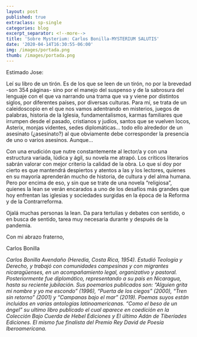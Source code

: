 ```yaml
---
layout: post
published: true
extraclass: sp-single
categories: blog
excerpt_separator: <!--more-->
title: 'Sobre Mysterium: Carlos Bonilla-MYSTERIUM SALUTIS'
date: '2020-04-14T16:30:55-06:00'
img: /images/portada.png
thumb: /images/portada.png
---
```

Estimado Jose:

<!--more-->

Leí su libro de un tirón. Es de los que se leen de un tirón, no por la brevedad -son 354 páginas- sino por el manejo del suspenso y de la sabrosura del lenguaje con el que va narrando una trama que va y viene por distintos siglos, por diferentes países, por diversas culturas. Para mí, se trata de un caleidoscopio en el que nos vamos adentrando en misterios, juegos de palabras, historia de la Iglesia, fundamentalismos, karmas familiares que irrumpen desde el pasado, cristianos y judíos, santos que se vuelven locos, Asterix, monjas videntes, sedes diplomáticas… todo ello alrededor de un asesinato (¿asesinato?) al que obviamente debe corresponder la presencia de uno o varios asesinos. Aunque…

Con una erudición que nutre constantemente al lector/a y con una estructura variada, lúdica y ágil, su novela me atrapó. Los críticos literarios sabrán valorar con mejor criterio la calidad de la obra. Lo que sí doy por cierto es que mantendrá despiertos y atentos a las y los lectores, quienes en su mayoría aprenderán mucho de historia, de cultura y del alma humana. Pero por encima de eso, y sin que se trate de una novela “religiosa”, quienes la lean se verán encarados a uno de los desafíos más grandes que hoy enfrentan las iglesias y sociedades surgidas en la época de la Reforma y de la Contrarreforma.

Ojalá muchas personas la lean. Da para tertulias y debates con sentido, o en busca de sentido, tarea muy necesaria durante y después de la pandemia.

Con mi abrazo fraterno, 

Carlos Bonilla

_Carlos Bonilla Avendaño (Heredia, Costa Rica, 1954). Estudió Teología y Derecho, y trabajó con comunidades campesinas y con migrantes nicaragüenses, en un acompañamiento legal, organizativo y pastoral. Posteriormente fue diplomático, representando a su país en Nicaragua, hasta su reciente jubilación. Sus poemarios publicados son: “Alguien grita mi nombre y yo me escondo” (1996), “Puerta de los ciegos” (2000), “Tren sin retorno” (2001) y “Campanas bajo el mar” (2019). Poemas suyos están incluidos en varias antologías latinoamericanas. “Como el beso de un ángel” su ultimo libro publicado  el cual aparece en coedición en la Colección Bajo Cuerda de Hebel Ediciones y El último Adán de Tiberíades Ediciones. El mismo fue finalista del Premio Rey David de Poesía Iberoamericana._
